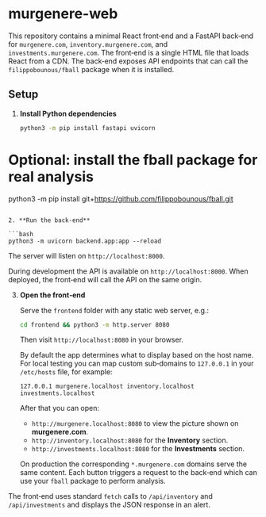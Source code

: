 # murgenere-web

This repository contains a minimal React front‑end and a FastAPI back‑end for
`murgenere.com`, `inventory.murgenere.com`, and `investments.murgenere.com`. The front‑end is a single HTML file that
loads React from a CDN. The back‑end exposes API endpoints that can call the
`filippobounous/fball` package when it is installed.

## Setup

1. **Install Python dependencies**

   ```bash
   python3 -m pip install fastapi uvicorn
  # Optional: install the fball package for real analysis
  python3 -m pip install git+https://github.com/filippobounous/fball.git
   ```

2. **Run the back‑end**

   ```bash
   python3 -m uvicorn backend.app:app --reload
   ```

   The server will listen on `http://localhost:8000`.

   During development the API is available on `http://localhost:8000`.
   When deployed, the front‑end will call the API on the same origin.

3. **Open the front‑end**

   Serve the `frontend` folder with any static web server, e.g.:

   ```bash
   cd frontend && python3 -m http.server 8080
   ```

   Then visit `http://localhost:8080` in your browser.

   By default the app determines what to display based on the host name. For
   local testing you can map custom sub‑domains to `127.0.0.1` in your
   `/etc/hosts` file, for example:

   ```
   127.0.0.1 murgenere.localhost inventory.localhost investments.localhost
   ```

   After that you can open:
   - `http://murgenere.localhost:8080` to view the picture shown on
     **murgenere.com**.
   - `http://inventory.localhost:8080` for the **Inventory** section.
   - `http://investments.localhost:8080` for the **Investments** section.

   On production the corresponding `*.murgenere.com` domains serve the same
   content.
  Each button triggers a request to the back‑end which can use your `fball`
  package to perform analysis.

The front‑end uses standard `fetch` calls to `/api/inventory` and
`/api/investments` and displays the JSON response in an alert.
